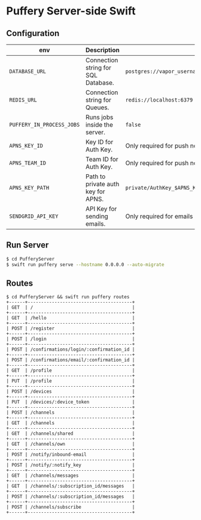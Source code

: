 # Puffery Server-side Swift

## Configuration

| env                       | Description                         | Default                                                                  |
| ------------------------- | ----------------------------------- | ------------------------------------------------------------------------ |
| `DATABASE_URL`            | Connection string for SQL Database. | `postgres://vapor_username:vapor_password@localhost:5432/vapor_database` |
| `REDIS_URL`               | Connection string for Queues.       | `redis://localhost:6379`                                                 |
| `PUFFERY_IN_PROCESS_JOBS` | Runs jobs inside the server.        | `false`                                                                  |
| `APNS_KEY_ID`             | Key ID for Auth Key.                | Only required for push notifications                                     |
| `APNS_TEAM_ID`            | Team ID for Auth Key.               | Only required for push notifications                                     |
| `APNS_KEY_PATH`           | Path to private auth key for APNS.  | `private/AuthKey_$APNS_KEY_ID.p8`                                        |
| `SENDGRID_API_KEY`        | API Key for sending emails.         | Only required for emails                                                 |

## Run Server

```bash
$ cd PufferyServer
$ swift run puffery serve --hostname 0.0.0.0 --auto-migrate
```

## Routes

```
$ cd PufferyServer && swift run puffery routes
+------+---------------------------------------+
| GET  | /                                     |
+------+---------------------------------------+
| GET  | /hello                                |
+------+---------------------------------------+
| POST | /register                             |
+------+---------------------------------------+
| POST | /login                                |
+------+---------------------------------------+
| POST | /confirmations/login/:confirmation_id |
+------+---------------------------------------+
| POST | /confirmations/email/:confirmation_id |
+------+---------------------------------------+
| GET  | /profile                              |
+------+---------------------------------------+
| PUT  | /profile                              |
+------+---------------------------------------+
| POST | /devices                              |
+------+---------------------------------------+
| PUT  | /devices/:device_token                |
+------+---------------------------------------+
| POST | /channels                             |
+------+---------------------------------------+
| GET  | /channels                             |
+------+---------------------------------------+
| GET  | /channels/shared                      |
+------+---------------------------------------+
| GET  | /channels/own                         |
+------+---------------------------------------+
| POST | /notify/inbound-email                 |
+------+---------------------------------------+
| POST | /notify/:notify_key                   |
+------+---------------------------------------+
| GET  | /channels/messages                    |
+------+---------------------------------------+
| GET  | /channels/:subscription_id/messages   |
+------+---------------------------------------+
| POST | /channels/:subscription_id/messages   |
+------+---------------------------------------+
| POST | /channels/subscribe                   |
+------+---------------------------------------+
```
